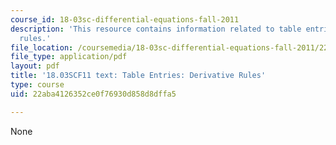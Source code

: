 ```yaml
---
course_id: 18-03sc-differential-equations-fall-2011
description: 'This resource contains information related to table entries: derivative
  rules.'
file_location: /coursemedia/18-03sc-differential-equations-fall-2011/22aba4126352ce0f76930d858d8dffa5_MIT18_03SCF11_s29_1text.pdf
file_type: application/pdf
layout: pdf
title: '18.03SCF11 text: Table Entries: Derivative Rules'
type: course
uid: 22aba4126352ce0f76930d858d8dffa5

---
```

None